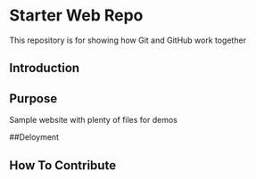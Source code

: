 # Starter Web Repo

This repository is for showing how Git and GitHub work together

## Introduction

## Purpose

Sample website with plenty of files for demos

##Deloyment

## How To Contribute